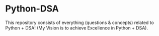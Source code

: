 # Python-DSA
This repository consists of everything (questions &amp; concepts) related to Python + DSA!  (My Vision is to achieve Excellence in Python + DSA).
